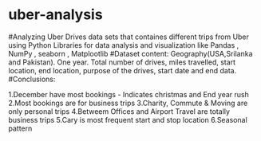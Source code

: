 # uber-analysis
#Analyzing 
Uber Drives data sets that containes different trips from Uber using Python Libraries for data analysis and visualization like Pandas , NumPy , seaborn , Matplootlib
#Dataset content: Geography(USA,Srilanka and Pakistan). One year. Total number of drives, miles travelled, start location, end location, purpose of the drives, start date and end data.
#Conclusions:

1.December have most bookings - Indicates christmas and End year rush
2.Most bookings are for business trips
3.Charity, Commute & Moving are only personal trips
4.Betweem Offices and Airport Travel are totally business trips
5.Cary is most frequent start and stop location
6.Seasonal pattern

